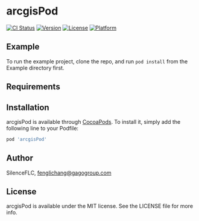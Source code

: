 # arcgisPod

[![CI Status](https://img.shields.io/travis/SilenceFLC/arcgisPod.svg?style=flat)](https://travis-ci.org/SilenceFLC/arcgisPod)
[![Version](https://img.shields.io/cocoapods/v/arcgisPod.svg?style=flat)](https://cocoapods.org/pods/arcgisPod)
[![License](https://img.shields.io/cocoapods/l/arcgisPod.svg?style=flat)](https://cocoapods.org/pods/arcgisPod)
[![Platform](https://img.shields.io/cocoapods/p/arcgisPod.svg?style=flat)](https://cocoapods.org/pods/arcgisPod)

## Example

To run the example project, clone the repo, and run `pod install` from the Example directory first.

## Requirements

## Installation

arcgisPod is available through [CocoaPods](https://cocoapods.org). To install
it, simply add the following line to your Podfile:

```ruby
pod 'arcgisPod'
```

## Author

SilenceFLC, fenglichang@gagogroup.com

## License

arcgisPod is available under the MIT license. See the LICENSE file for more info.
